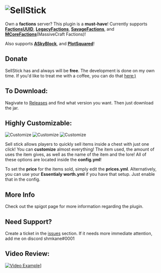 # ![SellStick](https://proxy.spigotmc.org/2dc1dbaacf1f39b89a69ab13340b1c4a32370866?url=https%3A%2F%2Fi.gyazo.com%2F6820a34e0050ac2295dfbcaedb06fde9.png "SellStick")

Own a **factions** server? This plugin is a **must-have**!
Currently supports **[FactionsUUID](https://github.com/shmkane/SellStick/tree/UUID_OR_SAVAGE)**, **[LegacyFactions](https://github.com/shmkane/SellStick/tree/LEGACY)**,  **[SavageFactions](https://github.com/shmkane/SellStick/tree/UUID_OR_SAVAGE)**, and **[MCoreFactions](https://github.com/shmkane/SellStick/tree/MCORE)**(MassiveCraft Factions)!

Also supports **[ASkyBlock](https://github.com/shmkane/SellStick/tree/ASKYBLOCK)**, and **[PlotSquared](https://github.com/shmkane/SellStick/tree/PLOTSQUARED)**!

## Donate
SellStick has and always will be **free**. The development is done on my own time. If you'd like to treat me with a coffee, you can do that [here:)](http://paypal.me/shmkane/5) 

## To Download:
Nagivate to [Releases](https://github.com/shmkane/SellStick/releases) and find what version you want. Then just download the jar.

## Highly Customizable:
![Customize](https://proxy.spigotmc.org/96f3cf014b4d3ff6e811eebf4f22220b2fb41858?url=https%3A%2F%2Fimage.prntscr.com%2Fimage%2F6mGwaXYbT6m6nIk3wgllOw.png "Customize!") ![Customize](https://proxy.spigotmc.org/ab1a457fb602789aa8fa289b8d1fb98a0ec49383?url=https%3A%2F%2Fimage.prntscr.com%2Fimage%2FcQ3WdReqRGur-DQS0k4Pxg.png "Customize!!!") ![Customize](https://proxy.spigotmc.org/a91d97d1708446671fddcdb356ecd59214c86b83?url=https%3A%2F%2Fimage.prntscr.com%2Fimage%2Fw1UWdaHnRbiFL14F0-rkFQ.png "Customize!!!!!")

Sell stick allows players to quickly sell items inside a chest with just one click! You can **customize** almost everything! The item used, the amount of uses the item gives, as well as the name of the item and the lore! All of these options are located inside the **config.yml**!

To set the **price** for the items sold, simply edit the **prices.yml**. Alternatively, you can use your **Essentialy worth.yml** if you have that setup. Just enable that in the config.

## More Info
Check out the spigot page for more information regarding the plugin.

## Need Support?
Create a ticket in the [issues](https://github.com/shmkane/SellStick/issues) section. If it needs more immediate attention, add me on discord shmkane#0001

## Video Review:
[![Video Example](http://img.youtube.com/vi/IsUqH1b8RmU/0.jpg)](http://www.youtube.com/watch?v=IsUqH1b8RmU)]


